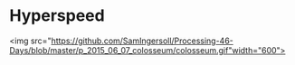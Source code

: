 # Hyperspeed
<img src="https://github.com/SamIngersoll/Processing-46-Days/blob/master/p_2015_06_07_colosseum/colosseum.gif"width="600">
